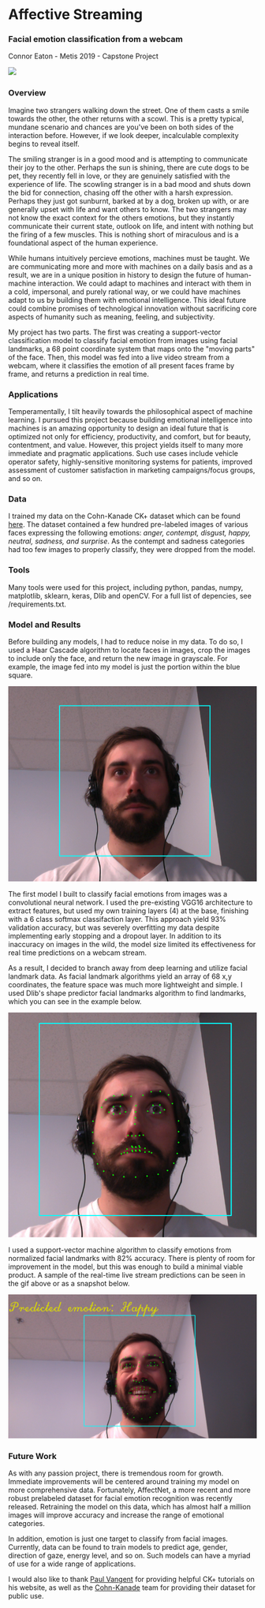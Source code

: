 # Affective Streaming

### Facial emotion classification from a webcam

Connor Eaton - Metis 2019 - Capstone Project

![](src/visualization/emotion_stream.gif)

### Overview

Imagine two strangers walking down the street. One of them casts a smile towards the other, the other returns with a scowl. This is a pretty typical, mundane scenario and chances are you've been on both sides of the interaction before. However, if we look deeper, incalculable complexity begins to reveal itself. 

The smiling stranger is in a good mood and is attempting to communicate their joy to the other. Perhaps the sun is shining, there are cute dogs to be pet,  they recently fell in love, or they are genuinely satisfied with the experience of life. The scowling stranger is in a bad mood and shuts down the bid for connection, chasing off the other with a harsh expression. Perhaps they just got sunburnt, barked at by a dog, broken up with, or are generally upset with life and want others to know. The two strangers may not know the exact context for the others emotions, but they instantly communicate their current state, outlook on life, and intent with nothing but the firing of a few muscles. This is nothing short of miraculous and is a foundational aspect of the human experience.

While humans intuitively percieve emotions, machines must be taught. We are communicating more and more with machines on a daily basis and as a result, we are in a unique position in history to design the future of human-machine interaction. We could adapt to machines and interact with them in a cold, impersonal, and purely rational way, or we could have machines adapt to us by building them with emotional intelligence. This ideal future could combine promises of technological innovation without sacrificing core aspects of humanity such as meaning, feeling, and subjectivity. 

My project has two parts. The first was creating a support-vector classification model to classify facial emotion from images using facial landmarks, a 68 point coordinate system that maps onto the "moving parts" of the face. Then, this model was fed into a live video stream from a webcam, where it classifies the emotion of all present faces frame by frame, and returns a prediction in real time. 

### Applications

Temperamentally, I tilt heavily towards the philosophical aspect of machine learning. I pursued this project because building emotional intelligence into machines is an amazing opportunity to design an ideal future that is optimized not only for efficiency, productivity, and comfort, but for beauty, contentment, and value. However, this project yields itself to many more immediate and pragmatic applications. Such use cases include vehicle operator safety, highly-sensitive monitoring systems for patients, improved assessment of customer satisfaction in marketing campaigns/focus groups, and so on.

### Data

I trained my data on the Cohn-Kanade CK+ dataset which can be found [here](http://www.consortium.ri.cmu.edu/ckagree/). The dataset contained a few hundred pre-labeled images of various faces expressing the following emotions: *anger, contempt, disgust, happy, neutral, sadness, and surprise*. As the contempt and sadness categories had too few images to properly classify, they were dropped from the model. 

### Tools

Many tools were used for this project, including python, pandas, numpy, matplotlib, sklearn, keras, Dlib and openCV. For a full list of depencies, see /requirements.txt.

### Model and Results

Before building any models, I had to reduce noise in my data. To do so, I used a Haar Cascade algorithm to locate faces in images, crop the images to include only the face, and return the new image in grayscale. For example, the image fed into my model is just the portion within the blue square.

![](src/visualization/frame.png)

The first model I built to classify facial emotions from images was a convolutional neural network. I used the pre-existing VGG16 architecture to extract features, but used my own training layers (4) at the base, finishing with a 6 class softmax classifaction layer. This approach yield 93% validation accuracy, but was severely overfitting my data despite implementing early stopping and a dropout layer. In addition to its inaccuracy on images in the wild, the model size limited its effectiveness for real time predictions on a webcam stream.

As a result, I decided to branch away from deep learning and utilize facial landmark data. As facial landmark algorithms yield an array of 68 x,y coordinates, the feature space was much more lightweight and simple. I used Dlib's shape predictor facial landmarks algorithm to find landmarks, which you can see in the example below.

![](src/visualization/frame_landmarks.png)

I used a support-vector machine algorithm to classify emotions from normalized facial landmarks with 82% accuracy. There is plenty of room for improvement in the model, but this was enough to build a minimal viable product. A sample of the real-time live stream predictions can be seen in the gif above or as a snapshot below.

![](src/visualization/frame_landmarks_prediction.png)

### Future Work

As with any passion project, there is tremendous room for growth. Immediate improvements will be centered around training my model on more comprehensive data. Fortunately, AffectNet, a more recent and more robust prelabeled dataset for facial emotion recognition was recently released. Retraining the model on this data, which has almost half a million images will improve accuracy and increase the range of emotional categories.

In addition, emotion is just one target to classify from facial images. Currently, data can be found to train models to predict age, gender, direction of gaze, energy level, and so on. Such models can have a myriad of use for a wide range of applications.

I would also like to thank [Paul Vangent](http://www.paulvangent.com/) for providing helpful CK+ tutorials on his website, as well as the [Cohn-Kanade](http://www.consortium.ri.cmu.edu/index.php) team for providing their dataset for public use.

